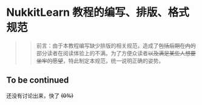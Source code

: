# NukkitLearn 教程的编写、排版、格式规范

>> 前言：由于本教程编写缺少排版的相关规范，造成了~~包括后期在内的~~部分读者在阅读体验上的不满。为了方便众读者~~以及满足某些人想要坐牢的愿望~~，特此制定本规范，统一说明正确的姿势。

## To be continued
还没有讨论出来，快了 ~~(0%)~~